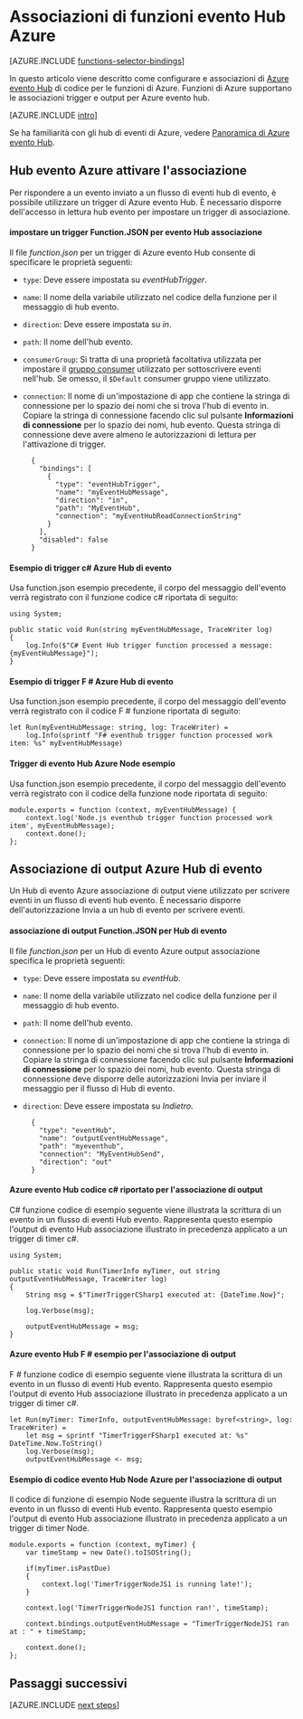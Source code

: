 <properties
    pageTitle="Associazioni di funzioni evento Hub Azure | Microsoft Azure"
    description="Informazioni su come utilizzare le associazioni di Azure evento Hub nelle funzioni di Azure."
    services="functions"
    documentationCenter="na"
    authors="wesmc7777"
    manager="erikre"
    editor=""
    tags=""
    keywords="funzioni di Azure, funzioni, elaborazione di eventi, calcolo dinamico, architettura senza server"/>

<tags
    ms.service="functions"
    ms.devlang="multiple"
    ms.topic="reference"
    ms.tgt_pltfrm="multiple"
    ms.workload="na"
    ms.date="10/17/2016"
    ms.author="wesmc"/>

# <a name="azure-functions-event-hub-bindings"></a>Associazioni di funzioni evento Hub Azure

[AZURE.INCLUDE [functions-selector-bindings](../../includes/functions-selector-bindings.md)]

In questo articolo viene descritto come configurare e associazioni di [Azure evento Hub](../event-hubs/event-hubs-overview.md) di codice per le funzioni di Azure. Funzioni di Azure supportano le associazioni trigger e output per Azure evento hub.

[AZURE.INCLUDE [intro](../../includes/functions-bindings-intro.md)] 

Se ha familiarità con gli hub di eventi di Azure, vedere [Panoramica di Azure evento Hub](../event-hubs/event-hubs-overview.md).

## <a name="azure-event-hub-trigger-binding"></a>Hub evento Azure attivare l'associazione

Per rispondere a un evento inviato a un flusso di eventi hub di evento, è possibile utilizzare un trigger di Azure evento Hub. È necessario disporre dell'accesso in lettura hub evento per impostare un trigger di associazione.

#### <a name="functionjson-for-event-hub-trigger-binding"></a>impostare un trigger Function.JSON per evento Hub associazione

Il file *function.json* per un trigger di Azure evento Hub consente di specificare le proprietà seguenti:

- `type`: Deve essere impostata su *eventHubTrigger*.
- `name`: Il nome della variabile utilizzato nel codice della funzione per il messaggio di hub evento. 
- `direction`: Deve essere impostata su *in*. 
- `path`: Il nome dell'hub evento.
- `consumerGroup`: Si tratta di una proprietà facoltativa utilizzata per impostare il [gruppo consumer](../event-hubs-overview.md#consumer-groups) utilizzato per sottoscrivere eventi nell'hub. Se omesso, il `$Default` consumer gruppo viene utilizzato. 
- `connection`: Il nome di un'impostazione di app che contiene la stringa di connessione per lo spazio dei nomi che si trova l'hub di evento in. Copiare la stringa di connessione facendo clic sul pulsante **Informazioni di connessione** per lo spazio dei nomi, hub evento.  Questa stringa di connessione deve avere almeno le autorizzazioni di lettura per l'attivazione di trigger.

        {
          "bindings": [
            {
              "type": "eventHubTrigger",
              "name": "myEventHubMessage",
              "direction": "in",
              "path": "MyEventHub",
              "connection": "myEventHubReadConnectionString"
            }
          ],
          "disabled": false
        }

#### <a name="azure-event-hub-trigger-c-example"></a>Esempio di trigger c# Azure Hub di evento
 
Usa function.json esempio precedente, il corpo del messaggio dell'evento verrà registrato con il funzione codice c# riportata di seguito:
 
    using System;
    
    public static void Run(string myEventHubMessage, TraceWriter log)
    {
        log.Info($"C# Event Hub trigger function processed a message: {myEventHubMessage}");
    }

#### <a name="azure-event-hub-trigger-f-example"></a>Esempio di trigger F # Azure Hub di evento

Usa function.json esempio precedente, il corpo del messaggio dell'evento verrà registrato con il codice F # funzione riportata di seguito:

    let Run(myEventHubMessage: string, log: TraceWriter) =
        log.Info(sprintf "F# eventhub trigger function processed work item: %s" myEventHubMessage)

#### <a name="azure-event-hub-trigger-nodejs-example"></a>Trigger di evento Hub Azure Node esempio
 
Usa function.json esempio precedente, il corpo del messaggio dell'evento verrà registrato con il codice della funzione node riportata di seguito:
 
    module.exports = function (context, myEventHubMessage) {
        context.log('Node.js eventhub trigger function processed work item', myEventHubMessage);    
        context.done();
    };


## <a name="azure-event-hub-output-binding"></a>Associazione di output Azure Hub di evento

Un Hub di evento Azure associazione di output viene utilizzato per scrivere eventi in un flusso di eventi hub evento. È necessario disporre dell'autorizzazione Invia a un hub di evento per scrivere eventi. 

#### <a name="functionjson-for-event-hub-output-binding"></a>associazione di output Function.JSON per Hub di evento

Il file *function.json* per un Hub di evento Azure output associazione specifica le proprietà seguenti:

- `type`: Deve essere impostata su *eventHub*.
- `name`: Il nome della variabile utilizzato nel codice della funzione per il messaggio di hub evento. 
- `path`: Il nome dell'hub evento.
- `connection`: Il nome di un'impostazione di app che contiene la stringa di connessione per lo spazio dei nomi che si trova l'hub di evento in. Copiare la stringa di connessione facendo clic sul pulsante **Informazioni di connessione** per lo spazio dei nomi, hub evento.  Questa stringa di connessione deve disporre delle autorizzazioni Invia per inviare il messaggio per il flusso di Hub di evento.
- `direction`: Deve essere impostata su *Indietro*. 

        {
          "type": "eventHub",
          "name": "outputEventHubMessage",
          "path": "myeventhub",
          "connection": "MyEventHubSend",
          "direction": "out"
        }


#### <a name="azure-event-hub-c-code-example-for-output-binding"></a>Azure evento Hub codice c# riportato per l'associazione di output
 
C# funzione codice di esempio seguente viene illustrata la scrittura di un evento in un flusso di eventi Hub evento. Rappresenta questo esempio l'output di evento Hub associazione illustrato in precedenza applicato a un trigger di timer c#.  
 
    using System;
    
    public static void Run(TimerInfo myTimer, out string outputEventHubMessage, TraceWriter log)
    {
        String msg = $"TimerTriggerCSharp1 executed at: {DateTime.Now}";
    
        log.Verbose(msg);   
        
        outputEventHubMessage = msg;
    }

#### <a name="azure-event-hub-f-code-example-for-output-binding"></a>Azure evento Hub F # esempio per l'associazione di output

F # funzione codice di esempio seguente viene illustrata la scrittura di un evento in un flusso di eventi Hub evento. Rappresenta questo esempio l'output di evento Hub associazione illustrato in precedenza applicato a un trigger di timer c#.

    let Run(myTimer: TimerInfo, outputEventHubMessage: byref<string>, log: TraceWriter) =
        let msg = sprintf "TimerTriggerFSharp1 executed at: %s" DateTime.Now.ToString()
        log.Verbose(msg);
        outputEventHubMessage <- msg;

#### <a name="azure-event-hub-nodejs-code-example-for-output-binding"></a>Esempio di codice evento Hub Node Azure per l'associazione di output
 
Il codice di funzione di esempio Node seguente illustra la scrittura di un evento in un flusso di eventi Hub evento. Rappresenta questo esempio l'output di evento Hub associazione illustrato in precedenza applicato a un trigger di timer Node.  
 
    module.exports = function (context, myTimer) {
        var timeStamp = new Date().toISOString();
        
        if(myTimer.isPastDue)
        {
            context.log('TimerTriggerNodeJS1 is running late!');
        }

        context.log('TimerTriggerNodeJS1 function ran!', timeStamp);   
        
        context.bindings.outputEventHubMessage = "TimerTriggerNodeJS1 ran at : " + timeStamp;
    
        context.done();
    };

## <a name="next-steps"></a>Passaggi successivi

[AZURE.INCLUDE [next steps](../../includes/functions-bindings-next-steps.md)]
